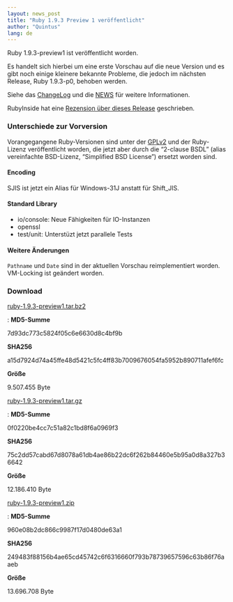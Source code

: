 ```yaml
---
layout: news_post
title: "Ruby 1.9.3 Preview 1 veröffentlicht"
author: "Quintus"
lang: de
---
```


Ruby 1.9.3-preview1 ist veröffentlicht worden.

Es handelt sich hierbei um eine erste Vorschau auf die neue Version und
es gibt noch einige kleinere bekannte Probleme, die jedoch im nächsten
Release, Ruby 1.9.3-p0, behoben werden.

Siehe das [ChangeLog][1] und die [NEWS][2] für weitere Informationen.

RubyInside hat eine [Rezension über dieses Release][3] geschrieben.

### Unterschiede zur Vorversion

Vorangegangene Ruby-Versionen sind unter der [GPLv2][4] und der
Ruby-Lizenz veröffentlicht worden, die jetzt aber durch die “2-clause
BSDL” (alias vereinfachte BSD-Lizenz, “Simplified BSD License”) ersetzt
worden sind.

#### Encoding

SJIS ist jetzt ein Alias für Windows-31J anstatt für Shift\_JIS.

#### Standard Library

* io/console: Neue Fähigkeiten für IO-Instanzen
* openssl
* test/unit: Unterstüzt jetzt parallele Tests

#### Weitere Änderungen

`Pathname` und `Date` sind in der aktuellen Vorschau reimplementiert
worden. VM-Locking ist geändert worden.

### Download

[ruby-1.9.3-preview1.tar.bz2][5]

: **MD5-Summe**

  7d93dc773c5824f05c6e6630d8c4bf9b

  **SHA256**

  a15d7924d74a45ffe48d5421c5fc4ff83b7009676054fa5952b890711afef6fc

  **Größe**

  9\.507.455 Byte

[ruby-1.9.3-preview1.tar.gz][6]

: **MD5-Summe**

  0f0220be4cc7c51a82c1bd8f6a0969f3

  **SHA256**

  75c2dd57cabd67d8078a61db4ae86b22dc6f262b84460e5b95a0d8a327b36642

  **Größe**

  12\.186.410 Byte

[ruby-1.9.3-preview1.zip][7]

: **MD5-Summe**

  960e08b2dc866c9987f17d0480de63a1

  **SHA256**

  249483f88156b4ae65cd45742c6f6316660f793b78739657596c63b86f76aaeb

  **Größe**

  13\.696.708 Byte



[1]: https://svn.ruby-lang.org/repos/ruby/tags/v1_9_3_preview1/ChangeLog
[2]: https://svn.ruby-lang.org/repos/ruby/tags/v1_9_3_preview1/NEWS
[3]: http://www.rubyinside.com/ruby-1-9-3-preview-1-released-5229.html
[4]: http://www.gnu.org/licenses/old-licenses/gpl-2.0.html
[5]: https://cache.ruby-lang.org/pub/ruby/1.9/ruby-1.9.3-preview1.tar.bz2
[6]: https://cache.ruby-lang.org/pub/ruby/1.9/ruby-1.9.3-preview1.tar.gz
[7]: https://cache.ruby-lang.org/pub/ruby/1.9/ruby-1.9.3-preview1.zip
